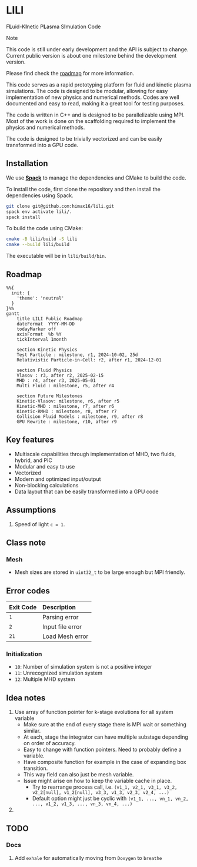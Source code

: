 # LILI

F**L**uid-K**I**netic P**L**asma S**I**mulation Code

>[!NOTE]
> This code is still under early development and the API is subject to change. Current public version is about one milestone behind the development version.
>
> Please find check the [roadmap](#roadmap) for more information.

This code serves as a rapid prototyping platform for fluid and kinetic plasma simulations. The code is designed to be modular, allowing for easy implementation of new physics and numerical methods. Codes are well documented and easy to read, making it a great tool for testing purposes.

The code is written in C++ and is designed to be parallelizable using MPI. Most of the work is done on the scaffolding required to implement the physics and numerical methods.

The code is designed to be trivially vectorized and can be easily transformed into a GPU code.

## Installation

We use [**Spack**](https://github.com/spack/spack) to manage the dependencies and CMake to build the code.

To install the code, first clone the repository and then install the dependencies using Spack.

```bash
git clone git@github.com:himax16/lili.git
spack env activate lili/.
spack install
```

To build the code using CMake:

```bash
cmake -B lili/build -S lili
cmake --build lili/build
```

The executable will be in `lili/build/bin`.

## Roadmap

```mermaid
%%{
  init: {
    'theme': 'neutral'
  }
}%%
gantt
    title LILI Public Roadmap
    dateFormat  YYYY-MM-DD
    todayMarker off
    axisFormat  %b %Y
    tickInterval 1month

    section Kinetic Physics
    Test Particle : milestone, r1, 2024-10-02, 25d
    Relativistic Particle-in-Cell: r2, after r1, 2024-12-01

    section Fluid Physics
    Vlasov : r3, after r2, 2025-02-15
    MHD : r4, after r3, 2025-05-01
    Multi Fluid : milestone, r5, after r4

    section Future Milestones
    Kinetic-Vlasov: milestone, r6, after r5
    Kinetic-MHD : milestone, r7, after r6
    Kinetic-RMHD : milestone, r8, after r7
    Collision Fluid Models : milestone, r9, after r8
    GPU Rewrite : milestone, r10, after r9
```

## Key features

* Multiscale capabilities through implementation of MHD, two fluids, hybrid, and PIC
* Modular and easy to use
* Vectorized
* Modern and optimized input/output
* Non-blocking calculations
* Data layout that can be easily transformed into a GPU code

## Assumptions

1. Speed of light `c = 1`.

## Class note

### Mesh

* Mesh sizes are stored in `uint32_t` to be large enough but MPI friendly.

## Error codes

| Exit Code | Description |
| :- | :- |
| `1` | Parsing error |
| `2` | Input file error |
| `21` | Load Mesh error |

### Initialization

* `10`: Number of simulation system is not a positive integer
* `11`: Unrecognized simulation system
* `12`: Multiple MHD system

## Idea notes

1. Use array of function pointer for k-stage evolutions for all system variable
     * Make sure at the end of every stage there is MPI wait or something similar.
     * At each, stage the integrator can have multiple substage depending on order of accuracy.
     * Easy to change with function pointers. Need to probably define a variable.
     * Have composite function for example in the case of expanding box transition.
     * This way field can also just be mesh variable.
     * Issue might arise on how to keep the variable cache in place.
       * Try to rearrange process call, i.e. `(v1_1, v2_1, v3_1, v3_2, v2_2[null], v1_2[null], v3_3, v1_3, v2_3, v2_4, ...)`
       * Default option might just be cyclic with `(v1_1, ..., vn_1, vn_2, ..., v1_2, v1_3, ..., vn_3, vn_4, ...)`
2.

## TODO

### Docs

1. Add `exhale` for automatically moving from `Doxygen` to `breathe`

